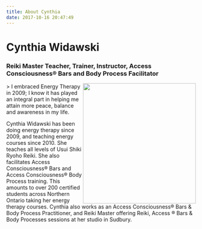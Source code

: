 ```yaml
---
title: About Cynthia
date: 2017-10-16 20:47:49
---
```


# Cynthia Widawski
### Reiki Master Teacher,  Trainer, Instructor, Access Consciousness® Bars and Body Process Facilitator

<img align="right" src="/img/cynthia.jpg" width="300" height="320">
> I embraced Energy Therapy in 2009; I know it has played an integral part in helping me attain more peace, balance and awareness in my life.

Cynthia Widawski has been doing energy therapy since 2009, and teaching energy courses since 2010. She teaches all levels of Usui Shiki Ryoho Reiki. She also facilitates Access Consciousness® Bars and Access Consciousness® Body Process training.   This amounts to over 200 certified students across Northern Ontario taking her energy therapy courses.  Cynthia also works as an Access Consciousness® Bars & Body Process Practitioner,  and Reiki Master offering Reiki, Access ® Bars & Body Processes sessions at her studio in Sudbury.

